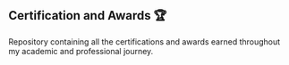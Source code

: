 ## Certification and Awards 🏆
Repository containing all the certifications and awards earned throughout my academic and professional journey.
